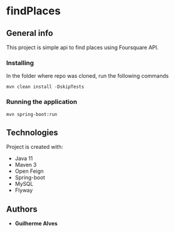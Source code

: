 # findPlaces

## General info
This project is simple api to find places using Foursquare API.

### Installing

In the folder where repo was cloned, run the following commands

```
mvn clean install -DskipTests 
```

### Running the application

```
mvn spring-boot:run
```
## Technologies
Project is created with:
* Java 11
* Maven 3
* Open Feign
* Spring-boot
* MySQL
* Flyway


## Authors

* **Guilherme Alves**
